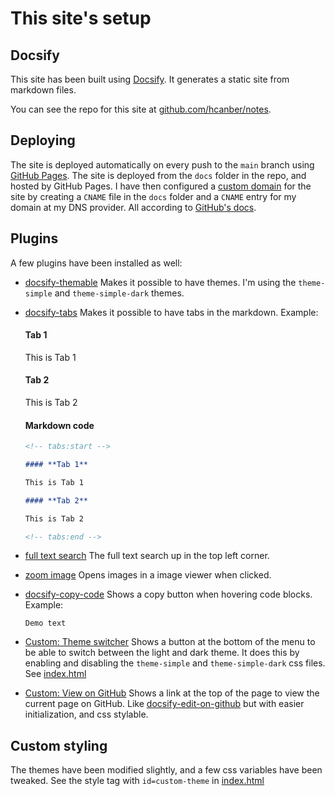 # This site's setup

## Docsify

This site has been built using [Docsify](https://docsify.js.org/). It generates a static site from markdown files.

You can see the repo for this site at [github.com/hcanber/notes](https://github.com/hcanber/notes).

## Deploying

The site is deployed automatically on every push to the `main` branch using [GitHub Pages](https://pages.github.com/). The site is deployed from the `docs` folder in the repo, and hosted by GitHub Pages. I have then configured a [custom domain](https://docs.github.com/en/pages/configuring-a-custom-domain-for-your-github-pages-site) for the site by creating a `CNAME` file in the `docs` folder and a `CNAME` entry for my domain at my DNS provider. All according to [GitHub's docs](https://docs.github.com/en/pages/configuring-a-custom-domain-for-your-github-pages-site).

## Plugins

A few plugins have been installed as well:

- [docsify-themable](https://jhildenbiddle.github.io/docsify-themeable)
  Makes it possible to have themes. I'm using the `theme-simple` and `theme-simple-dark` themes.

- [docsify-tabs](https://jhildenbiddle.github.io/docsify-tabs/)
  Makes it possible to have tabs in the markdown.
  Example:
  <!-- tabs:start -->

  #### **Tab 1**

  This is Tab 1

  #### **Tab 2**

  This is Tab 2

  #### **Markdown code**

  ```md
  <!-- tabs:start -->

  #### **Tab 1**

  This is Tab 1

  #### **Tab 2**

  This is Tab 2

  <!-- tabs:end -->
  ```

  <!-- tabs:end -->

- [full text search](https://docsify.js.org/#/plugins?id=full-text-search)
  The full text search up in the top left corner.

- [zoom image](https://docsify.js.org/#/plugins?id=zoom-image)
  Opens images in a image viewer when clicked.

- [docsify-copy-code](https://github.com/jperasmus/docsify-copy-code)
  Shows a copy button when hovering code blocks. Example:

  ```text
  Demo text
  ```

- [Custom: Theme switcher](https://github.com/hcanber/notes/docs/plugins/docsify-plugin-theme-switcher.js)
  Shows a button at the bottom of the menu to be able to switch between the light and dark theme.
  It does this by enabling and disabling the `theme-simple` and `theme-simple-dark` css files.
  See [index.html](https://github.com/hcanber/notes/docs/index.html)

- [Custom: View on GitHub](https://github.com/hcanber/notes/docs/plugins/docsify-plugin-theme-switcher.js)
  Shows a link at the top of the page to view the current page on GitHub. Like [docsify-edit-on-github](https://github.com/njleonzhang/docsify-edit-on-github) but with easier initialization, and css stylable.

## Custom styling

The themes have been modified slightly, and a few css variables have been tweaked. See the style tag with `id=custom-theme` in [index.html](https://github.com/hcanber/notes/docs/index.html)

